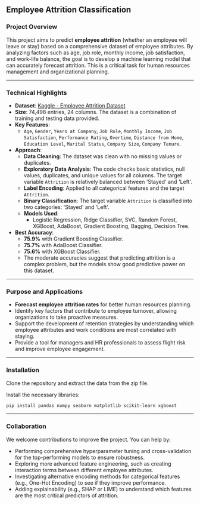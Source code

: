 ## Employee Attrition Classification

### Project Overview

This project aims to predict **employee attrition** (whether an employee will leave or stay) based on a comprehensive dataset of employee attributes. By analyzing factors such as age, job role, monthly income, job satisfaction, and work-life balance, the goal is to develop a machine learning model that can accurately forecast attrition. This is a critical task for human resources management and organizational planning.

-----

### Technical Highlights

  * **Dataset**: [Kaggle - Employee Attrition Dataset](https://www.kaggle.com/datasets/stealthtechnologies/employee-attrition-dataset)
  * **Size**: 74,498 entries, 24 columns. The dataset is a combination of training and testing data provided.
  * **Key Features**:
      * `Age`, `Gender`, `Years at Company`, `Job Role`, `Monthly Income`, `Job Satisfaction`, `Performance Rating`, `Overtime`, `Distance from Home`, `Education Level`, `Marital Status`, `Company Size`, `Company Tenure`.
  * **Approach**:
      * **Data Cleaning**: The dataset was clean with no missing values or duplicates.
      * **Exploratory Data Analysis**: The code checks basic statistics, null values, duplicates, and unique values for all columns. The target variable `Attrition` is relatively balanced between 'Stayed' and 'Left'.
      * **Label Encoding**: Applied to all categorical features and the target `Attrition`.
      * **Binary Classification**: The target variable `Attrition` is classified into two categories: 'Stayed' and 'Left'.
      * **Models Used**:
          * Logistic Regression, Ridge Classifier, SVC, Random Forest, XGBoost, AdaBoost, Gradient Boosting, Bagging, Decision Tree.
  * **Best Accuracy**:
      * **75.9%** with Gradient Boosting Classifier.
      * **75.7%** with AdaBoost Classifier.
      * **75.6%** with XGBoost Classifier.
      * The moderate accuracies suggest that predicting attrition is a complex problem, but the models show good predictive power on this dataset.

-----

### Purpose and Applications

  * **Forecast employee attrition rates** for better human resources planning.
  * Identify key factors that contribute to employee turnover, allowing organizations to take proactive measures.
  * Support the development of retention strategies by understanding which employee attributes and work conditions are most correlated with staying.
  * Provide a tool for managers and HR professionals to assess flight risk and improve employee engagement.

-----

### Installation

Clone the repository and extract the data from the zip file.

Install the necessary libraries:

```bash
pip install pandas numpy seaborn matplotlib scikit-learn xgboost
```

-----

### Collaboration

We welcome contributions to improve the project. You can help by:

  * Performing comprehensive hyperparameter tuning and cross-validation for the top-performing models to ensure robustness.
  * Exploring more advanced feature engineering, such as creating interaction terms between different employee attributes.
  * Investigating alternative encoding methods for categorical features (e.g., One-Hot Encoding) to see if they improve performance.
  * Adding explainability (e.g., SHAP or LIME) to understand which features are the most critical predictors of attrition.

